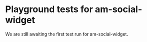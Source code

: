 # Playground tests for am-social-widget
We are still awaiting the first test run for am-social-widget.
